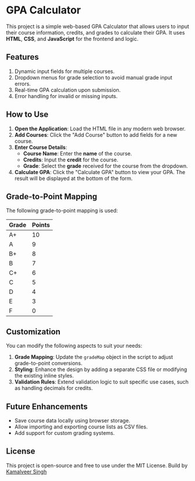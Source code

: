 # GPA Calculator

This project is a simple web-based GPA Calculator that allows users to input their course information, credits, and grades to calculate their GPA. It uses **HTML**, **CSS**, and **JavaScript** for the frontend and logic.

## Features

1. Dynamic input fields for multiple courses.
2. Dropdown menus for grade selection to avoid manual grade input errors.
3. Real-time GPA calculation upon submission.
4. Error handling for invalid or missing inputs.

## How to Use

1. **Open the Application**: Load the HTML file in any modern web browser.
2. **Add Courses**: Click the "Add Course" button to add fields for a new course.
3. **Enter Course Details**:
   - **Course Name**: Enter the **name** of the course.
   - **Credits**: Input the **credit** for the course.
   - **Grade**: Select the **grade** received for the course from the dropdown.
4. **Calculate GPA**: Click the "Calculate GPA" button to view your GPA. The result will be displayed at the bottom of the form.

## Grade-to-Point Mapping

The following grade-to-point mapping is used:

| Grade | Points |
| ----- | ------ |
| A+    | 10     |
| A     | 9      |
| B+    | 8      |
| B     | 7      |
| C+    | 6      |
| C     | 5      |
| D     | 4      |
| E     | 3      |
| F     | 0      |

## Customization

You can modify the following aspects to suit your needs:

1. **Grade Mapping**: Update the `gradeMap` object in the script to adjust grade-to-point conversions.
2. **Styling**: Enhance the design by adding a separate CSS file or modifying the existing inline styles.
3. **Validation Rules**: Extend validation logic to suit specific use cases, such as handling decimals for credits.

## Future Enhancements

- Save course data locally using browser storage.
- Allow importing and exporting course lists as CSV files.
- Add support for custom grading systems.

## License

This project is open-source and free to use under the MIT License. Build by [Kamalveer Singh](https://www.github.com/kamal-stark-dev)
